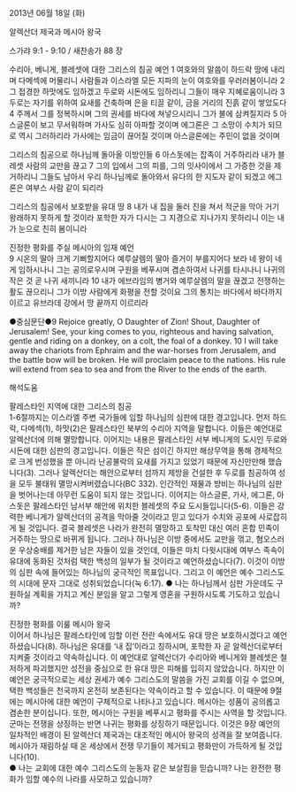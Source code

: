 2013년 06월 18일 (화)

알렉산더 제국과 메시아 왕국



스가랴 9:1 - 9:10 / 새찬송가 88 장


수리아, 베니게, 블레셋에 대한 그리스의 침공 예언 
1 여호와의 말씀이 하드락 땅에 내리며 다메섹에 머물리니 사람들과 이스라엘 모든 지파의 눈이 여호와를 우러러봄이니라 2 그 접경한 하맛에도 임하겠고 두로와 시돈에도 임하리니 그들이 매우 지혜로움이니라 3 두로는 자기를 위하여 요새를 건축하며 은을 티끌 같이, 금을 거리의 진흙 같이 쌓았도다 4 주께서 그를 정복하시며 그의 권세를 바다에 쳐넣으시리니 그가 불에 삼켜질지라 5 아스글론이 보고 무서워하며 가사도 심히 아파할 것이며 에그론은 그 소망이 수치가 되므로 역시 그러하리라 가사에는 임금이 끊어질 것이며 아스글론에는 주민이 없을 것이며

그리스의 침공으로 하나님께 돌아올 이방인들 
6 아스돗에는 잡족이 거주하리라 내가 블레셋 사람의 교만을 끊고 7 그의 입에서 그의 피를, 그의 잇사이에서 그 가증한 것을 제거하리니 그들도 남아서 우리 하나님께로 돌아와서 유다의 한 지도자 같이 되겠고 에그론은 여부스 사람 같이 되리라

그리스의 침공에서 보호받을 유대 땅
8 내가 내 집을 둘러 진을 쳐서 적군을 막아 거기 왕래하지 못하게 할 것이라 포학한 자가 다시는 그 지경으로 지나가지 못하리니 이는 내가 눈으로 친히 봄이니라

진정한 평화를 주실 메시아의 임재 예언  
9 시온의 딸아 크게 기뻐할지어다 예루살렘의 딸아 즐거이 부를지어다 보라 네 왕이 네게 임하시나니 그는 공의로우시며 구원을 베푸시며 겸손하여서 나귀를 타시나니 나귀의 작은 것 곧 나귀 새끼니라 10 내가 에브라임의 병거와 예루살렘의 말을 끊겠고 전쟁하는 활도 끊으리니 그가 이방 사람에게 화평을 전할 것이요 그의 통치는 바다에서 바다까지 이르고 유브라데 강에서 땅 끝까지 이르리라


●중심문단●9 Rejoice greatly, O Daughter of Zion! Shout, Daughter of Jerusalem! See, your king comes to you, righteous and having salvation, gentle and riding on a donkey, on a colt, the foal of a donkey. 10 I will take away the chariots from Ephraim and the war-horses from Jerusalem, and the battle bow will be broken. He will proclaim peace to the nations. His rule will extend from sea to sea and from the River to the ends of the earth.

해석도움





팔레스타인 지역에 대한 그리스의 침공  
1-6절까지는 이스라엘 주변 국가들에 임할 하나님의 심판에 대한 경고입니다. 먼저 하드락, 다메섹(1), 하맛(2)은 팔레스타인 북부의 수리아 지역을 말합니다. 이들은 예언대로 알렉산더에 의해 멸망합니다. 이어지는 내용은 팔레스타인 서부 베니게의 도시인 두로와 시돈에 대한 심판의 경고입니다. 이들은 작은 섬이긴 하지만 해상무역을 통해 경제적으로 크게 번성했을 뿐 아니라 난공불락의 요새를 가지고 있었기 때문에 자신만만해 했습니다(3). 그러나 알렉산더는 해안으로부터 섬까지 제방을 건설한 후 두로를 침공하여 성을 모두 불태워 멸망시켜버렸습니다(BC 332). 인간적인 재물과 방비는 하나님의 심판을 벗어나는데 아무런 도움이 되지 않는 것입니다. 이어지는 아스글론, 가사, 에그론, 아스돗은 팔레스타인 남서부 해안에 위치한 블레셋의 주요 도시들입니다(5-6). 이들은 강력한 베니게가 알렉산더의 공격을 막아줄 것이라고 믿고 있다가 수치와 공포에 사로잡히게 될 것입니다. 결국 블레셋은 나라가 완전히 멸망하고 토착민 대신 여러 혼합 민족이 거주하는 땅으로 바뀌게 됩니다. 그러나 하나님은 이방 중에서도 교만을 꺾고, 혐오스러운 우상숭배를 제거한 남은 자들이 있을 것인데, 이들은 마치 다윗시대에 여부스 족속이 유대에 동화된 것처럼 택한 백성의 일부가 될 것이라고 예언하셨습니다(7). 이것이 이방의 심판 속에 들어있는 하나님의 궁극적인 목표입니다. 그리고 이 예언은 예수 그리스도의 시대에 문자 그대로 성취되었습니다(눅 6:17).
● 나는 하나님께서 심판 가운데도 구원하실 계획을 가지고 계신 분임을 알고 그렇게 영혼을 구원하시도록 기도하고 있습니까?

진정한 평화를 이룰 메시아 왕국  
이어서 하나님은 팔레스타인에 임할 이런 전란 속에서도 유대 땅은 보호하시겠다고 예언하셨습니다(8). 하나님은 유대를 ‘내 집’이라고 칭하시며, 포학한 자 곧 알렉산더로부터 지켜줄 것이라고 약속하십니다. 이 예언대로 알렉산더가 수리아와 베니게와 블레셋은 철저하게 파괴했지만 성전을 중심으로 한 유대 땅은 피해를 입히지 않았습니다. 하지만 이 예언은 궁극적으로는 세상 권세가 예수 그리스도의 말씀을 가진 교회를 이길 수 없으며, 택한 백성들은 천국까지 온전히 보존된다는 약속이라고 할 수 있습니다. 이 때문에 9절에는 메시아에 대한 예언이 구체적으로 나타나고 있습니다. 메시아는 성품이 공의롭고 겸손한 분이십니다. 또한, 메시아는 구원을 베푸시고 평화를 주시는 사역을 할 것입니다. 군마는 전쟁을 상징하는 반면 나귀는 평화를 상징하기 때문입니다. 이것은 9장 예언의 일차적인 배경이 된 알렉산더 제국과는 대조적인 메시아 왕국의 성격을 잘 보여줍니다. 메시아가 재림하실 때 온 세상에서 전쟁 무기들이 제거되고 평화만이 가득하게 될 것입니다(10).    
● 나는 교회에 대한 예수 그리스도의 눈동자 같은 보살핌을 믿습니까? 나는 완전한 평화가 임할 예수의 나라를 사모하고 있습니까?